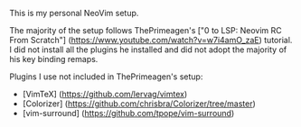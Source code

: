 This is my personal NeoVim setup. 

The majority of the setup follows ThePrimeagen's ["0  to LSP: Neovim RC From Scratch"] (https://www.youtube.com/watch?v=w7i4amO_zaE) tutorial.
I did not install all the plugins he installed and did not adopt the majority of his key binding remaps. 

Plugins I use not included in ThePrimeagen's setup: 
- [VimTeX] (https://github.com/lervag/vimtex)
- [Colorizer] (https://github.com/chrisbra/Colorizer/tree/master)
- [vim-surround] (https://github.com/tpope/vim-surround)
